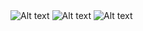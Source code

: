 <img src="master/ScreenShot/1.png" alt="Alt text" title="Optional title">
<img src="master/ScreenShot/2.png" alt="Alt text" title="Optional title">
<img src="master/ScreenShot/3.png" alt="Alt text" title="Optional title">


